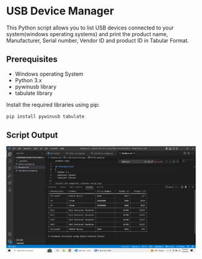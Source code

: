 # USB Device Manager

This Python script allows you to list USB devices connected to your system(windows operating systems) and print the product name, Manufacturer, Serial number, Vendor ID and product ID in Tabular Format.

## Prerequisites
- Windows operating System
- Python 3.x
- pywinusb library
- tabulate library

Install the required libraries using pip:

```bash
pip install pywinusb tabulate
```

## Script Output
![Script Output](Output.png)


